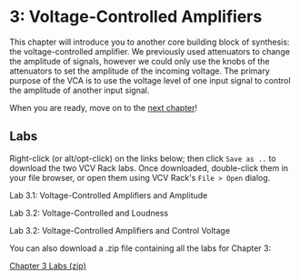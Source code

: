 # 3: Voltage-Controlled Amplifiers

This chapter will introduce you to another core building block of synthesis: the voltage-controlled amplifier.  We previously used attenuators to change the amplitude of signals, however we could only use the knobs of the attenuators to set the amplitude of the incoming voltage.  The primary purpose of the VCA is to use the voltage level of one input signal to control the amplitude of another input signal.  

When you are ready, move on to the [next chapter](../Chapter-04/chapter04.md)!

## Labs

Right-click (or alt/opt-click) on the links below; then click `Save as ..` to download the two VCV Rack labs.  Once downloaded, double-click them in your file browser, or open them using VCV Rack's `File > Open` dialog.  

Lab 3.1: Voltage-Controlled Amplifiers and Amplitude

Lab 3.2: Voltage-Controlled and Loudness

Lab 3.2: Voltage-Controlled Amplifiers and Control Voltage



You can also download a .zip file containing all the labs for Chapter 3:

[Chapter 3 Labs (zip)](./patches/ch03_vcv_labs.zip)

